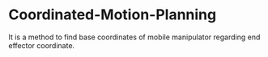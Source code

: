 # Coordinated-Motion-Planning
It is a method to find base coordinates of mobile manipulator regarding end effector coordinate.
